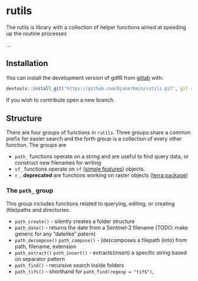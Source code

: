 
<!-- README.md is generated from README.Rmd. Please edit that file -->

# rutils

<!-- badges: start -->
<!-- badges: end -->

The rutils is library with a collection of helper functions aimed at
speeding up the routine processes

…

## Installation

You can install the development version of gdfR from
[gitlab](gdfgitlab.iabg.de) with:

``` r
devtools::install_git("https://github.com/DjanerEmin/rutils.git", git = "external")
```

If you wish to contribute open a new branch.

## Structure

There are four groups of functions in `rutils`. Three groups share a
common prefix for easier search and the forth group is a collection of
every other function. The groups are

- `path_` functions operate on a string and are useful to find query
  data, or construct new filenames for writing
- `sf_` functions operate on `sf` ([simple
  features](https://r-spatial.github.io/sf/)) objects.
- `r_`. **deprecated** are functions working on raster objects ([terra
  package](https://cran.r-project.org/web/packages/terra/index.html))

### The `path_` group

This group includes functions related to querying, editing, or creating
(file)paths and directories.

- `path_create()` - silently creates a folder structure
- `path_date()` - returns the date from a Sentinel-2 filename (TODO:
  make generic for any “datelike” patern)  
- `path_decompose()` `path_compose()` - (de)composes a filepath (into)
  from path, filename, extension
- `path_extract()` `path_insert()` - extracts(insert) a specific string
  based on separator pattern
- `path_find()` - recursive search inside folders
- `path_tifs()` - shorthand for `path_find(regexp = "tif$")`,
